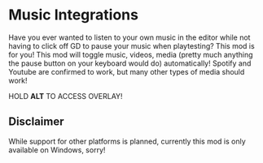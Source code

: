 # Music Integrations

Have you ever wanted to listen to your own music in the editor while not having to click off GD to pause your music when playtesting? This mod is for you! This mod will toggle music, videos, media (pretty much anything the pause button on your keyboard would do) automatically! Spotify and Youtube are confirmed to work, but many other types of media should work!

HOLD **ALT** TO ACCESS OVERLAY!

## <cy>Disclaimer</c>

While support for other platforms is planned, currently this mod is only available on Windows, sorry!